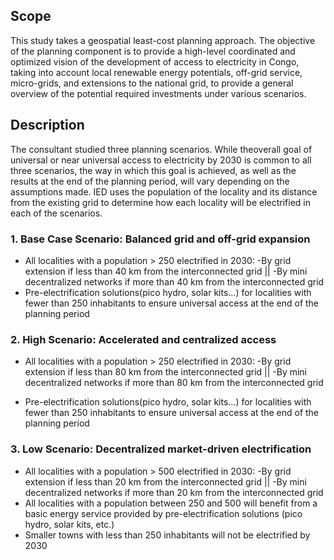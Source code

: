 ## Scope
This study takes a geospatial least-cost planning approach. The objective of the planning component is to provide a high-level coordinated and optimized vision of the development of access to electricity in  Congo,  taking  into  account  local  renewable  energy  potentials,  off-grid  service,  micro-grids,  and extensions to the national grid, to provide a general overview of the potential required investments under various scenarios.
## Description
The consultant studied three planning scenarios. While theoverall goal of universal or near universal access to electricity by 2030 is common to all three scenarios, the way in which this goal is achieved, as well as the results at the end of the planning period, will vary depending on the assumptions made. IED uses the population of the locality and its distance from the existing grid to determine how each locality will be electrified in each of the scenarios.


### 1. Base Case Scenario: Balanced grid and off-grid expansion
 
- All localities with a population > 250 electrified in 2030: -By grid extension if less than 40 km from the interconnected grid || -By mini decentralized networks if more than 40 km from the interconnected grid
- Pre-electrification  solutions(pico  hydro,  solar  kits...) for  localities with  fewer  than  250 inhabitants to ensure universal access at the end of the planning period

### 2. High Scenario: Accelerated and centralized access

- All localities with a population > 250 electrified in 2030: -By grid extension if less than 80 km from the interconnected grid || -By mini decentralized networks if more than 80 km from the interconnected grid

- Pre-electrification  solutions(pico  hydro,  solar  kits...)    for  localities with  fewer  than  250 inhabitants to ensure universal access at the end of the planning period


### 3. Low Scenario: Decentralized market-driven electrification
- All localities with a population > 500 electrified in 2030: -By grid extension if less than 20 km from the interconnected grid || -By mini decentralized networks if more than 20 km from the interconnected grid
- All localities with a population between 250 and 500 will benefit from a basic energy service provided by pre-electrification solutions (pico hydro, solar kits, etc.)
- Smaller towns with less than 250 inhabitants will not be electrified by 2030